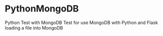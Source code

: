 # PythonMongoDB
Python Test with MongoDB
Test for use MongoDB with Python and Flask loading a file into MongoDB
